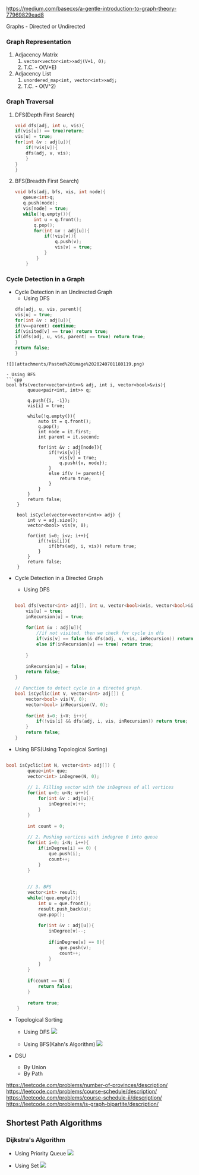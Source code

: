 https://medium.com/basecxs/a-gentle-introduction-to-graph-theory-77969829ead8

Graphs -  Directed or Undirected

### Graph Representation
1. Adjacency Matrix
	1. `vector<vector<int>>adj(V+1, 0);`
	2. T.C. - O(V+E)
2. Adjacency List
	1. `unordered_map<int, vector<int>>adj;`
	2. T.C. - O(V^2)

### Graph Traversal
1. DFS(Depth First Search)
	 ```cpp
	 void dfs(adj, int u, vis){
	 if(vis[u]) == true)return;
	 vis[u] = true;
	 for(int &v : adj[u]){
		 if(!vis[v]){
		 dfs(adj, v, vis);
		 }
	 }
	 }
	```
	
2. BFS(Breadth First Search)
	 ```cpp
	 void bfs(adj, bfs, vis, int node){
        queue<int>q;
        q.push(node);
        vis[node] = true;
        while(!q.empty()){
            int u = q.front();
            q.pop();
            for(int &v : adj[u]){
                if(!vis[v]){
                    q.push(v);
                    vis[v] = true;
                }
             }
         }
	 ```


### Cycle Detection in a Graph

- Cycle Detection in an Undirected Graph
	- Using DFS
	 ```cpp
	 dfs(adj, u, vis, parent){
	 vis[u] = true;
	for(int &v : adj[u]){
	 if(v==parent) continue;
	 if(visited[v] == true) return true;
	 if(dfs(adj, u, vis, parent) == true) return true;
	 }
	return false;
	}
```
![](attachments/Pasted%20image%2020240701180119.png)

- Using BFS
```cpp
bool bfs(vector<vector<int>>& adj, int i, vector<bool>&vis){
        queue<pair<int, int>> q;
        
        q.push({i, -1});
        vis[i] = true;
        
        while(!q.empty()){
            auto it = q.front();
            q.pop();
            int node = it.first;
            int parent = it.second;
            
            for(int &v : adj[node]){
                if(!vis[v]){
                    vis[v] = true;
                    q.push({v, node});
                }
                else if(v != parent){
                    return true;
                }
            }
        }
        return false;
    }
    
    bool isCycle(vector<vector<int>> adj) {
        int v = adj.size();
        vector<bool> vis(v, 0);
        
        for(int i=0; i<v; i++){
            if(!vis[i]){
                if(bfs(adj, i, vis)) return true;
            }
        }
        return false;
    }
```
  

- Cycle Detection in a Directed Graph
	- Using DFS
	```cpp
	
	bool dfs(vector<int> adj[], int u, vector<bool>&vis, vector<bool>&inRecursion){
        vis[u] = true;
        inRecursion[u] = true;
        
        for(int &v : adj[u]){
            //if not visited, then we check for cycle in dfs
            if(vis[v] == false && dfs(adj, v, vis, inRecursion)) return true;
            else if(inRecursion[v] == true) return true;
        
        }
        
        inRecursion[u] = false;
        return false;
    }
  
    // Function to detect cycle in a directed graph.
    bool isCyclic(int V, vector<int> adj[]) {
        vector<bool> vis(V, 0);
        vector<bool> inRecursion(V, 0);
        
        for(int i=0; i<V; i++){
            if(!vis[i] && dfs(adj, i, vis, inRecursion)) return true;
        }
        return false;
    }
	
	```

- Using BFS(Using Topological Sorting)
```cpp

bool isCyclic(int N, vector<int> adj[]) {
        queue<int> que;
	    vector<int> inDegree(N, 0);
	    
	    // 1. Filling vector with the inDegrees of all vertices
	    for(int u=0; u<N; u++){
	        for(int &v : adj[u]){
	            inDegree[v]++;
	        }
	    }
	    
	    int count = 0;
	    
	    // 2. Pushing vertices with indegree 0 into queue
	    for(int i=0; i<N; i++){
	        if(inDegree[i] == 0) {
	            que.push(i);
	            count++;
	        }
	    }
	    
	    
	    // 3. BFS
	    vector<int> result;
	    while(!que.empty()){
	        int u = que.front();
	        result.push_back(u);
	        que.pop();
	        
	        for(int &v : adj[u]){
	            inDegree[v]--;
	            
	            if(inDegree[v] == 0){
	                que.push(v);
	                count++;
	            }
	        }
	    }
	    
	    if(count == N) {
	        return false;
	    }
	    
	    return true;
    }
```
- Topological Sorting
	- Using DFS 
	![](attachments/Pasted%20image%2020240702194753.png)
	
	- Using BFS(Kahn's Algorithm)
	![](attachments/Pasted%20image%2020240702190155.png)
	
- DSU
	- By Union
	- By Path
	

https://leetcode.com/problems/number-of-provinces/description/
https://leetcode.com/problems/course-schedule/description/
https://leetcode.com/problems/course-schedule-ii/description/
https://leetcode.com/problems/is-graph-bipartite/description/



## Shortest Path Algorithms
### Dijkstra's Algorithm
- Using Priority Queue
![](attachments/Pasted%20image%2020240706172848.png)

- Using Set 
![](attachments/Pasted%20image%2020240706175823.png)


